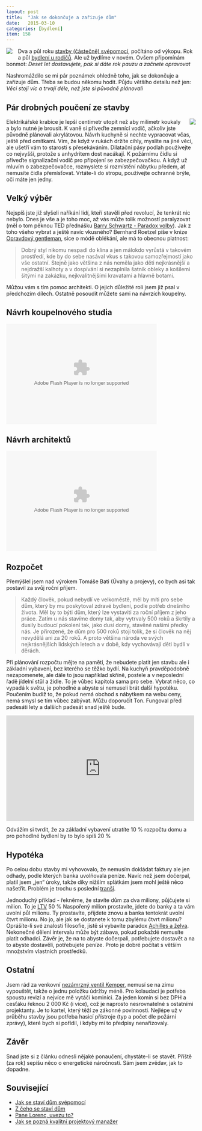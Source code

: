 ```yaml
---
layout: post
title:  "Jak se dokončuje a zařizuje dům"
date:   2015-03-10
categories: [bydlení]
item: 158
---
```

<a href="/assets/2015-03-10/20150310-fasáda.jpg"><img src="/assets/2015-03-10/20150310-fasáda_thumb.jpg" align="left" style="margin: 0px 15px 
15px 
0px"></a>Dva a půl roku <a href="http://blog.zvestov.cz/item/141">stavby (částečně) svépomocí</a>, počítáno od výkopu. Rok a půl <a href="http://tisicvecikteremnedelajiradost.blogspot.cz/2014/03/157-bydleni-u-rodicu.html">bydlení u rodičů</a>. Ale už bydlíme v novém. Ovšem připomínám bonmot: <em>Deset let dostavujete, pak si dáte rok pauzu a začnete opravovat</em>

Nashromáždilo se mi pár poznámek ohledně toho, jak se dokončuje a zařizuje dům. Třeba se budou někomu hodit. Půjdu většího detailu než jen: <em>Věci stojí víc a trvají déle, než jste si původně plánovali</em>
<!--more-->

Pár drobných poučení ze stavby
------

<a href="/assets/2015-03-10/20150310-kuchyň.jpg"><img src="/assets/2015-03-10/20150310-kuchyň_thumb.jpg" align="right" style="margin: 0px 0px 
15px 
15px"></a>Elektrikářské krabice je lepší centimetr utopit než aby milimetr koukaly a bylo nutné je brousit. K vaně si přiveďte zemnící vodič, ačkoliv jste původně plánovali akrylátovou. Návrh kuchyně si nechte vypracovat včas, ještě před omítkami. Vím, že když v rukách držíte cihly, myslíte na jiné věci, ale ušetří vám to starosti s přesekáváním. Dilatační pásy podlah používejte co nejvyšší, protože s anhydritem dost nacákají. K požárnímu čidlu si přiveďte signalizační vodič pro připojení se zabezpečovačkou. A když už mluvím o zabezpečovačce, rozmyslete si rozmístění nábytku předem, ať nemusíte čidla přemísťovat. Vrtáte-li do stropu, používejte ochranné brýle, oči máte jen jedny.

Velký výběr
------

Nejspíš jste již slyšeli naříkání lidí, kteří stavěli před revolucí, že tenkrát nic nebylo. Dnes je vše a je toho moc, až vás může tolik možností paralyzovat (měl o tom pěknou TED přednášku <a href="http://www.ted.com/talks/barry_schwartz_on_the_paradox_of_choice?language=cs">Barry Schwartz - Paradox volby</a>). Jak z toho všeho vybrat a ještě navíc vkusného? Bernhard Roetzel píše v knize <a href="https://www.goodreads.com/review/show/716220723?book_show_action=false">Opravdový gentleman</a>, sice o módě oblékání, ale má to obecnou platnost:

<blockquote>Dobrý styl nikomu nespadl do klína a jen málokdo vyrůstá v takovém prostředí, kde by do sebe nasával vkus s takovou samozřejmostí jako vše ostatní. Stejně jako většina z nás neměla jako děti nejkrásnější a nejdražší kalhoty a v dospívání si nezaplnila šatník obleky a košilemi šitými na zakázku, nejkvalitnějšími kravatami a hlavně botami.</blockquote>

Můžou vám s tím pomoc architekti. O jejich důležité roli jsem již psal v předchozím dílech. Ostatně posoudit můžete sami na návrzích koupelny.

Návrh koupelnového studia
------

<embed type="application/x-shockwave-flash" src="https://photos.gstatic.com/media/slideshow.swf" width="400" height="267" flashvars="host=picasaweb.google.com&hl=cs&feat=flashalbum&RGB=0x000000&feed=https%3A%2F%2Fpicasaweb.google.com%2Fdata%2Ffeed%2Fapi%2Fuser%2F107399094493317618479%2Falbumid%2F6001501586751743377%3Falt%3Drss%26kind%3Dphoto%26hl%3Dcs" pluginspage="http://www.macromedia.com/go/getflashplayer"></embed>

Návrh architektů
------

<embed type="application/x-shockwave-flash" src="https://photos.gstatic.com/media/slideshow.swf" width="400" height="267" flashvars="host=picasaweb.google.com&hl=cs&feat=flashalbum&RGB=0x000000&feed=https%3A%2F%2Fpicasaweb.google.com%2Fdata%2Ffeed%2Fapi%2Fuser%2F107399094493317618479%2Falbumid%2F6001499305733516561%3Falt%3Drss%26kind%3Dphoto%26hl%3Dcs" pluginspage="http://www.macromedia.com/go/getflashplayer"></embed>
 
Rozpočet
------

Přemýšlel jsem nad výrokem <a hef="https://www.goodreads.com/author/quotes/696492.Tom_Ba_a">Tomáše Bati (Úvahy a projevy)</a>, co bych asi tak postavil za svůj roční příjem.

<blockquote>Každý člověk, pokud nebydlí ve velkoměstě, měl by míti pro sebe dům, který by mu poskytoval zdravé bydlení, podle potřeb dnešního života. Měl by to býti dům, který lze vystaviti za roční příjem z jeho práce. Zatím u nás stavíme domy tak, aby vytrvaly 500 roků a škrtily a dusily budoucí pokolení tak, jako dusí domy, stavěné našimi předky nás. Je přirozené, že dům pro 500 roků stojí tolik, že si člověk na něj nevydělá ani za 20 roků. A proto většina národa ve svých nejkrásnějších lidských letech a v době, kdy vychovávají děti bydlí v děrách.</blockquote>

Při plánování rozpočtu mějte na paměti, že nebudete platit jen stavbu ale i základní vybavení, bez kterého se těžko bydlí. Na kuchyň pravděpodobně nezapomenete, ale dále to jsou například skříně, postele a v neposlední řadě jídelní stůl a židle. To je vůbec kapitola sama pro sebe. Vybrat něco, co vypadá k světu, je pohodlné a abyste si nemuseli brát další hypotéku. Poučením budiž to, že pokud nemá obchod s nábytkem na webu ceny, nemá smysl se tím vůbec zabývat. Můžu doporučit Ton. Fungoval před padesáti lety a dalších padesát snad ještě bude.

<iframe width="500" height="281" src="https://www.youtube.com/embed/eIBuQhzJm7I" frameborder="0" allowfullscreen></iframe>

Odvážím si tvrdit, že za základní vybavení utratíte 10&nbsp;% rozpočtu domu a pro pohodlné bydlení by to bylo spíš 20&nbsp;%

Hypotéka
------

Po celou dobu stavby mi vyhovovalo, že nemusím dokládat faktury ale jen odhady, podle kterých banka uvolňovala peníze. Navíc než jsem dočerpal, platil jsem „jen“ úroky, takže díky nižším splátkám jsem mohl ještě něco našetřit. Problém je trochu s poslední <a href="http://cs.wikipedia.org/wiki/Tran%C5%A1e">tranší</a>.

Jednoduchý příklad - řekněme, že stavíte dům za dva miliony, půjčujete si milion. To je <a href="http://cs.wikipedia.org/wiki/Loan_to_value">LTV</a> 50&nbsp;% Naspořený milion prostavíte, jdete do banky a ta vám uvolní půl milionu. Ty prostavíte, přijdete znovu a banka tentokrát uvolní čtvrt milionu. No jo, ale jak se dostanete k tomu zbylému čtvrt milionu? Oprášíte-li své znalosti filosofie, jistě si vybavíte paradox <a href="http://cs.wikipedia.org/wiki/Achilles_a_%C5%BEelva">Achilles a želva</a>. Nekonečné dělení intervalu může být zábava, pokud pokaždé nemusíte platit odhadci. Závěr je, že na to abyste dočerpali, potřebujete dostavět a na to abyste dostavěli, potřebujete peníze. Proto je dobré počítat s větším množstvím vlastních prostředků.

Ostatní
------

Jsem rád za venkovní <a href="http://www.heureka.cz/?h%5Bfraze%5D=nez%C3%A1mrzn%C3%BD+ventil+KEMPER">nezámrzný ventil Kemper</a>, nemusí se na zimu vypouštět, takže o jednu položku údržby méně. Pro kolaudaci je potřeba spoustu revizí a nejvíce mě vytáčí kominíci. Za jeden komín si bez DPH a cesťáku řeknou 2&nbsp;000&nbsp;Kč (i více), což je naprosto nesrovnatelné s ostatními projektanty. Je to kartel, který těží ze zákonné povinnosti. Nejlépe už v průběhu stavby jsou potřeba hasicí přístroje (typ a počet dle požární zprávy), které bych si pořídil, i kdyby mi to předpisy nenařizovaly.

Závěr
------

Snad jste si z článku odnesli nějaké ponaučení, chystáte-li se stavět. Příště (za rok) sepíšu něco o energetické náročnosti. Sám jsem zvědav, jak to dopadne.

Související
------

* <a href="/item/141">Jak se staví dům svépomocí</a>
* <a href="/item/143">Z čeho se staví dům</a>
* <a href="http://tisicvecikteremnedelajiradost.blogspot.cz/2014/07/202-pane-lorenc-uvezu-to.html">Pane Lorenc, uvezu to?</a>
* <a href="/item/108">Jak se pozná kvalitní projektový manažer</a>